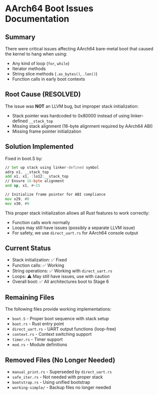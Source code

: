 # AArch64 Boot Issues Documentation

## Summary

There were critical issues affecting AArch64 bare-metal boot that caused the kernel to hang when using:
- Any kind of loop (`for`, `while`)  
- Iterator methods
- String slice methods (`.as_bytes()`, `.len()`)
- Function calls in early boot contexts

## Root Cause (RESOLVED)

The issue was **NOT** an LLVM bug, but improper stack initialization:
- Stack pointer was hardcoded to 0x80000 instead of using linker-defined `__stack_top`
- Missing stack alignment (16-byte alignment required by AArch64 ABI)
- Missing frame pointer initialization

## Solution Implemented

Fixed in boot.S by:
```asm
// Set up stack using linker-defined symbol
adrp x1, __stack_top
add x1, x1, :lo12:__stack_top
// Ensure 16-byte alignment
and sp, x1, #~15

// Initialize frame pointer for ABI compliance
mov x29, #0
mov x30, #0
```

This proper stack initialization allows all Rust features to work correctly:
- Function calls work normally
- Loops may still have issues (possibly a separate LLVM issue)
- For safety, we use `direct_uart.rs` for AArch64 console output

## Current Status

- Stack initialization: ✅ Fixed
- Function calls: ✅ Working
- String operations: ✅ Working with `direct_uart.rs`
- Loops: ⚠️ May still have issues, use with caution
- Overall boot: ✅ All architectures boot to Stage 6

## Remaining Files

The following files provide working implementations:
- `boot.S` - Proper boot sequence with stack setup
- `boot.rs` - Rust entry point
- `direct_uart.rs` - UART output functions (loop-free)
- `context.rs` - Context switching support
- `timer.rs` - Timer support
- `mod.rs` - Module definitions

## Removed Files (No Longer Needed)

- `manual_print.rs` - Superseded by `direct_uart.rs`
- `safe_iter.rs` - Not needed with proper stack
- `bootstrap.rs` - Using unified bootstrap
- `working-simple/` - Backup files no longer needed
